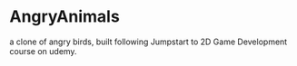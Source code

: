 # AngryAnimals
 a clone of angry birds, built following Jumpstart to 2D Game Development course on udemy.
